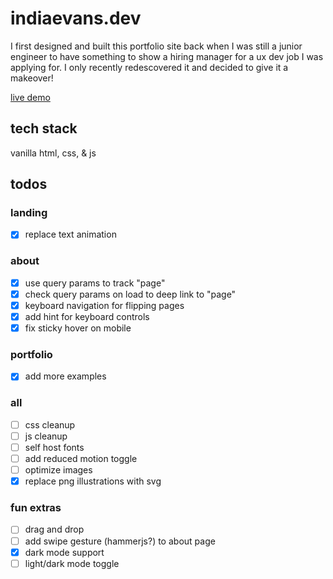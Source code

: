 # indiaevans.dev

I first designed and built this portfolio site back when I was still a junior engineer to have something to show a hiring manager for a ux dev job I was applying for. I only recently redescovered it and decided to give it a makeover!

[live demo](https://indiaevans.dev)

## tech stack

vanilla html, css, & js

## todos

### landing
- [x] replace text animation

### about
- [x] use query params to track "page"
- [x] check query params on load to deep link to "page"
- [x] keyboard navigation for flipping pages
- [x] add hint for keyboard controls
- [x] fix sticky hover on mobile

### portfolio
- [x] add more examples

### all
- [ ] css cleanup
- [ ] js cleanup
- [ ] self host fonts
- [ ] add reduced motion toggle
- [ ] optimize images
- [x] replace png illustrations with svg

### fun extras
- [ ] drag and drop
- [ ] add swipe gesture (hammerjs?) to about page
- [x] dark mode support
- [ ] light/dark mode toggle